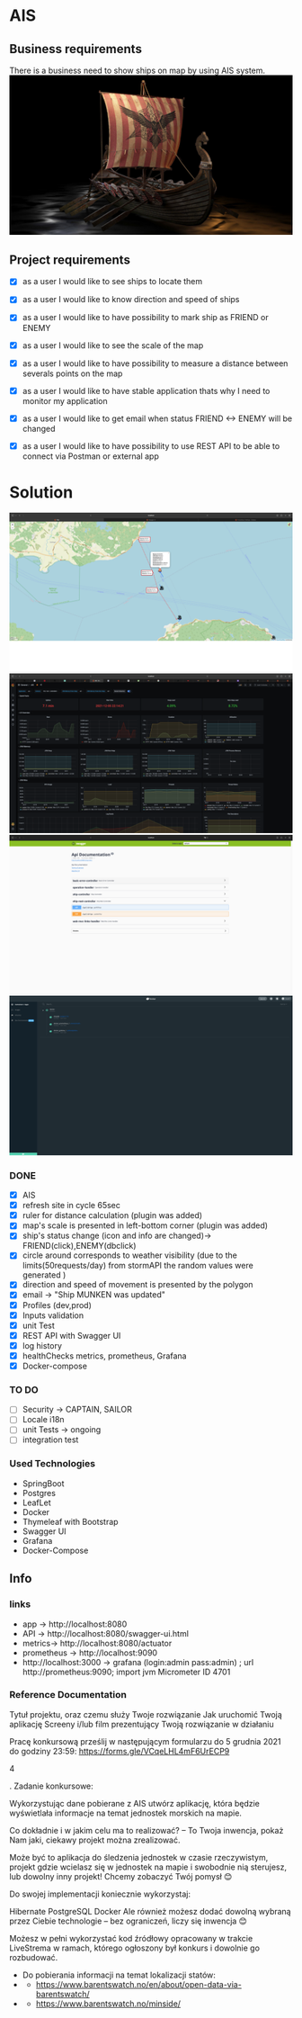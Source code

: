 # AIS

## Business requirements
There is a business need to show ships on map by using AIS system.
![](src/main/resources/static.photos/screenshots/viking.jpeg)

## Project requirements
- [x] as a user I would like to see ships to locate them
- [x] as a user I would like to know direction and speed  of ships
- [x] as a user I would like to have possibility to mark ship as FRIEND or ENEMY 
- [x] as a user I would like to see the scale of the map 
- [x] as a user I would like to have possibility to measure a distance between severals points on the map 
- [x] as a user I would like to have stable application  thats why I need to monitor my application 
- [x] as a user I would like to get email when status FRIEND <-> ENEMY will be changed
- [x] as a user I would like to have possibility to use REST API to be able to connect via Postman or external app


# Solution

![](src/main/resources/static.photos/screenshots/aisMap.png)
![](src/main/resources/static.photos/screenshots/ais_grafana.png)
![](src/main/resources/static.photos/screenshots/ais_swagger.png)
![](src/main/resources/static.photos/screenshots/ais_docker.png)

### DONE
- [x] AIS
- [x] refresh site in cycle 65sec 
- [x] ruler for distance calculation  (plugin was added)
- [x] map's scale is presented in left-bottom corner (plugin was added)
- [x] ship's status change (icon and info are changed)-> FRIEND(click),ENEMY(dbclick)
- [x] circle around corresponds to weather visibility (due to the limits(50requests/day) from stormAPI the random  values were generated )
- [x] direction and speed  of movement is presented by the polygon
- [x] email  -> "Ship MUNKEN was updated"
- [x] Profiles (dev,prod)
- [x] Inputs validation
- [x] unit Test
- [x] REST API with Swagger UI
- [x] log history
- [x] healthChecks metrics, prometheus, Grafana
- [x] Docker-compose 

### TO DO
- [ ] Security -> CAPTAIN, SAILOR
- [ ] Locale i18n
- [ ] unit Tests -> ongoing
- [ ] integration test

### Used Technologies
- SpringBoot
- Postgres
- LeafLet
- Docker
- Thymeleaf with Bootstrap
- Swagger UI
- Grafana
- Docker-Compose

## Info


### links
- app    -> http://localhost:8080
- API    -> http://localhost:8080/swagger-ui.html
- metrics-> http://localhost:8080/actuator
- prometheus -> http://localhost:9090
- http://localhost:3000 -> grafana (login:admin pass:admin) ; url http://prometheus:9090; import jvm Micrometer ID 4701



### Reference Documentation

Tytuł projektu, oraz czemu służy Twoje rozwiązanie
Jak uruchomić Twoją aplikację
Screeny i/lub film prezentujący Twoją rozwiązanie w działaniu

Pracę konkursową prześlij w następującym formularzu do 5 grudnia 2021 do godziny 23:59: https://forms.gle/VCqeLHL4mF6UrECP9

4

. Zadanie konkursowe:

Wykorzystując dane pobierane z AIS utwórz aplikację, która będzie wyświetlała informacje na temat jednostek morskich na mapie.

Co dokładnie i w jakim celu ma to realizować? – To Twoja inwencja, pokaż Nam jaki, ciekawy projekt można zrealizować.

Może być to aplikacja do śledzenia jednostek w czasie rzeczywistym, projekt gdzie wcielasz się w jednostek na mapie i swobodnie nią sterujesz, lub dowolny inny projekt! Chcemy zobaczyć Twój pomysł 😊

Do swojej implementacji koniecznie wykorzystaj:

Hibernate
PostgreSQL
Docker
Ale również możesz dodać dowolną wybraną przez Ciebie technologie – bez ograniczeń, liczy się inwencja 😊

Możesz w pełni wykorzystać kod źródłowy opracowany w trakcie LiveStrema w ramach, którego ogłoszony był konkurs i dowolnie go rozbudować.


* Do pobierania informacji na temat lokalizacji statów:
* * https://www.barentswatch.no/en/about/open-data-via-barentswatch/
* * https://www.barentswatch.no/minside/




  